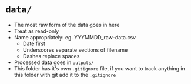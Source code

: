 # `data/`

* The most raw form of the data goes in here
* Treat as read-only
* Name appropriately: eg. YYYMMDD_raw-data.csv
    * Date first
    * Underscores separate sections of filename
    * Dashes replace spaces
* Processed data goes in `outputs/`
* This folder has it's own `.gitignore` file, if you want to track anything in this folder with git add it to the `.gitignore`
